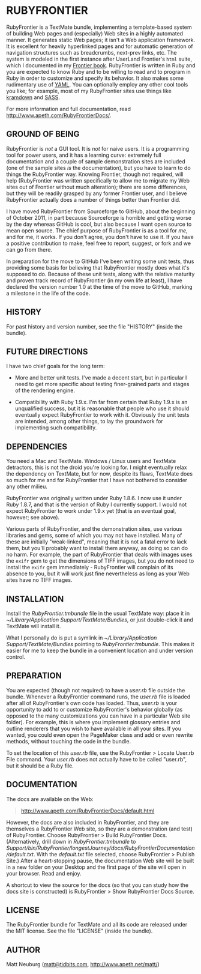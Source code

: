 RUBYFRONTIER
=======

RubyFrontier is a TextMate bundle, implementing a template-based system of building Web pages and (especially) Web sites in a highly automated manner. It generates static Web pages; it isn't a Web application framework. It is excellent for heavily hyperlinked pages and for automatic generation of navigation structures such as breadcrumbs, next-prev links, etc. The system is modeled in the first instance after UserLand Frontier's `html` suite, which I documented in my [Frontier book](http://sbc.apeth.com/frontierDef/ch41.html). RubyFrontier is written in Ruby and you are expected to know Ruby and to be willing to read and to program in Ruby in order to customize and specify its behavior. It also makes some rudimentary use of [YAML][]. You can optionally employ any other cool tools you like; for example, most of my RubyFrontier sites use things like [kramdown][] and [SASS][].

For more information and full documentation, read <http://www.apeth.com/RubyFrontierDocs/>. 


GROUND OF BEING
-----

RubyFrontier is *not* a GUI tool. It is *not* for naive users. It is a programming tool for power users, and it has a learning curve: extremely full documentation and a couple of sample demonstration sites are included (one of the sample sites *is* the documentation), but you have to learn to do things the RubyFrontier way. Knowing Frontier, though not required, will help (RubyFrontier was written specifically to allow me to migrate my Web sites out of Frontier without much alteration); there are some differences, but they will be readily grasped by any former Frontier user, and I believe RubyFrontier actually does a number of things better than Frontier did.

I have moved RubyFrontier from Sourceforge to GitHub, about the beginning of October 2011, in part because Sourceforge is horrible and getting worse by the day whereas GitHub is cool, but also because I want open source to mean open source. The chief purpose of RubyFrontier is as a tool for *me*, and for me, it works. If you don't agree, you don't have to use it. If you have a positive contribution to make, feel free to report, suggest, or fork and we can go from there.

In preparation for the move to GitHub I've been writing some unit tests, thus providing some basis for believing that RubyFrontier mostly does what it's supposed to do. Because of these unit tests, along with the relative maturity and proven track record of RubyFrontier (in my own life at least), I have declared the version number 1.0 at the time of the move to GitHub, marking a milestone in the life of the code.


HISTORY
-----

For past history and version number, see the file "HISTORY" (inside the bundle).


FUTURE DIRECTIONS
-----

I have two chief goals for the long term:

* More and better unit tests. I've made a decent start, but in particular I need to get more specific about testing finer-grained parts and stages of the rendering engine.

* Compatibility with Ruby 1.9.x. I'm far from certain that Ruby 1.9.x is an unqualified success, but it is reasonable that people who use it should eventually expect RubyFrontier to work with it. Obviously the unit tests are intended, among other things, to lay the groundwork for implementing such compatibility.


DEPENDENCIES
-----

You need a Mac and TextMate. Windows / Linux users and TextMate detractors, this is not the droid you're looking for. I might eventually relax the dependency on TextMate, but for now, despite its flaws, TextMate does so much for me and for RubyFrontier that I have not bothered to consider any other milieu.

RubyFrontier was originally written under Ruby 1.8.6. I now use it under Ruby 1.8.7, and that is the version of Ruby I currently support. I would not expect RubyFrontier to work under 1.9.x yet (that is an eventual goal, however; see above).

Various parts of RubyFrontier, and the demonstration sites, use various libraries and gems, some of which you may not have installed. Many of these are initially "weak-linked", meaning that it is not a fatal error to lack them, but you'll probably want to install them anyway, as doing so can do no harm. For example, the part of RubyFrontier that deals with images uses the `exifr` gem to get the dimensions of TIFF images, but you do not need to install the `exifr` gem immediately - RubyFrontier will complain of its absence to you, but it will work just fine nevertheless as long as your Web sites have no TIFF images.


INSTALLATION
-----

Install the _RubyFrontier.tmbundle_ file in the usual TextMate way: place it in _~/Library/Application Support/TextMate/Bundles_, or just double-click it and TextMate will install it.

What I personally do is put a symlink in _~/Library/Application Support/TextMate/Bundles_ pointing to _RubyFrontier.tmbundle_. This makes it easier for me to keep the bundle in a convenient location and under version control.


PREPARATION
-----

You are expected (though not required) to have a _user.rb_ file outside the bundle. Whenever a RubyFrontier command runs, the _user.rb_ file is loaded after all of RubyFrontier's own code has loaded. Thus, _user.rb_ is your opportunity to add to or customize RubyFrontier's behavior globally (as opposed to the many customizations you can have in a particular Web site folder). For example, this is where you implement glossary entries and outline renderers that you wish to have available in all your sites. If you wanted, you could even open the PageMaker class and add or even rewrite methods, without touching the code in the bundle.

To set the location of this _user.rb_ file, use the RubyFrontier > Locate User.rb File command. Your _user.rb_ does not actually have to be called "user.rb", but it should be a Ruby file.


DOCUMENTATION
-----

The docs are available on the Web:

> <http://www.apeth.com/RubyFrontierDocs/default.html>

However, the docs are also included in RubyFrontier, and they are themselves a RubyFrontier Web site, so they are a demonstration (and test) of RubyFrontier. Choose RubyFrontier > Build RubyFrontier Docs. (Alternatively, drill down in _RubyFrontier.tmbundle_ to _Support/bin/RubyFrontier/longestJourney/docs/RubyFrontierDocumentation/default.txt_. With the _default.txt_ file selected, choose RubyFrontier > Publish Site.) After a heart-stopping pause, the documentation Web site will be built in a new folder on your Desktop and the first page of the site will open in your browser. Read and enjoy.

A shortcut to view the source for the docs (so that you can study how the docs site is constructed) is RubyFrontier > Show RubyFrontier Docs Source.


LICENSE
-----

The RubyFrontier bundle for TextMate and all its code are released under the MIT license. See the file "LICENSE" (inside the bundle).


AUTHOR
-----

Matt Neuburg (<matt@tidbits.com>, <http://www.apeth.net/matt/>)

[kramdown]: http://kramdown.rubyforge.org/
[Haml]: http://haml-lang.com/
[SASS]: http://sass-lang.com/
[YAML]: http://yaml.org/

